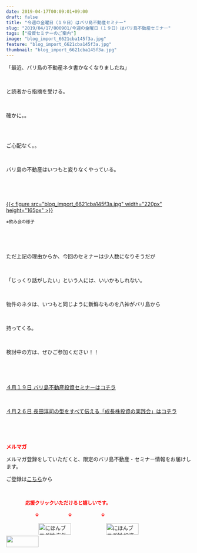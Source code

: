 ```yaml
---
date: 2019-04-17T00:09:01+09:00
draft: false
title: "今週の金曜日（１９日）はバリ島不動産セミナー"
slug: "2019/04/17/000901/今週の金曜日（１９日）はバリ島不動産セミナー"
tags: ["投資セミナーのご案内"]
image: "blog_import_6621cba145f3a.jpg"
feature: "blog_import_6621cba145f3a.jpg"
thumbnail: "blog_import_6621cba145f3a.jpg"
---
```

<p>「最近、バリ島の不動産ネタ書かなくなりましたね」</p><p> </p><p>と読者から指摘を受ける。</p><p> </p><p>確かに。。</p><p> </p><p><br/>ご心配なく。。</p><p> </p><p>バリ島の不動産はいつもと変りなくやっている。</p><p> </p><p> </p><p><a href="blog_import_6621cba145f3a.jpg">{{< figure src="blog_import_6621cba145f3a.jpg" width="220px" height="165px" >}}</a></p><p><span style="font-size: 0.83em;">※飲み会の様子</span></p><p> </p><p> </p><p>ただ上記の理由からか、今回のセミナーは少人数になりそうだが</p><p> </p><p>「じっくり話がしたい」という人には、いいかもしれない。</p><p> </p><p>物件のネタは、いつもと同じように新鮮なものを八神がバリ島から</p><p> </p><p>持ってくる。</p><p> </p><p>検討中の方は、ぜひご参加ください！！</p><p> </p><p> </p><p><a href="entry-12450684266.html" target="_blank">４月１９日 バリ島不動産投資セミナーはコチラ</a></p><p> </p><p><a href="entry-12450322392.html" target="_blank">４月２６日 長田淳司の型をすべて伝える「成長株投資の実践会」はコチラ</a></p><p> </p><p> </p><p><span style="font-weight: bold;"><span style="color: rgb(255, 0, 0);">メルマガ</span></span></p><p>メルマガ登録をしていただくと、限定のバリ島不動産・セミナー情報をお届けします。</p><p>ご登録は<a href="f9eeVI" target="_blank">こちら</a>から</p><p style="text-align: center;"> </p><p><font color="#ff0000" size="2"><strong>　　　　応援クリックいただけると嬉しいです。</strong></font></p><p><font color="#ff0000" size="2"><strong>　　　　　　↓　　　　　　↓　　　　　　↓</strong></font></p><p><a href="ranking.html?p_cid=01260127" id="&amp;blogmura_banner"><img alt="にほんブログ村 海外生活ブログ バリ島情報へ" border="0" height="31" src="data:image/svg+xml;charset=utf-8,%3Csvg%20xmlns%3D%22http%3A%2F%2Fwww.w3.org%2F2000%2Fsvg%22%20title%3D%22Placeholder%20for%20Images%22%20role%3D%22presentation%22%20viewBox%3D%220%200%2088%2031%22%20%2F%3E" width="88" data-src="//overseas.blogmura.com/bali/img/bali88_31.gif" style="aspect-ratio: auto 88 / 31;"/><noscript><img alt="にほんブログ村 海外生活ブログ バリ島情報へ" border="0" height="31" src="//overseas.blogmura.com/bali/img/bali88_31.gif" width="88"></noscript></a>  <a href="ranking.html?p_cid=01260127" id="&amp;blogmura_banner"><img alt="にほんブログ村 投資ブログ 不動産投資へ" border="0" height="31" src="data:image/svg+xml;charset=utf-8,%3Csvg%20xmlns%3D%22http%3A%2F%2Fwww.w3.org%2F2000%2Fsvg%22%20title%3D%22Placeholder%20for%20Images%22%20role%3D%22presentation%22%20viewBox%3D%220%200%2088%2031%22%20%2F%3E" width="88" data-src="//investment.blogmura.com/hudousantoushi/img/hudousantoushi88_31.gif" style="aspect-ratio: auto 88 / 31;"/><noscript><img alt="にほんブログ村 投資ブログ 不動産投資へ" border="0" height="31" src="//investment.blogmura.com/hudousantoushi/img/hudousantoushi88_31.gif" width="88"></noscript></a> <a href="link.php?1804582" title="人気ブログランキングへ"><img border="0" height="31" src="data:image/svg+xml;charset=utf-8,%3Csvg%20xmlns%3D%22http%3A%2F%2Fwww.w3.org%2F2000%2Fsvg%22%20title%3D%22Placeholder%20for%20Images%22%20role%3D%22presentation%22%20viewBox%3D%220%200%2088%2031%22%20%2F%3E" width="88" data-src="https://blog.with2.net/img/banner/banner_22.gif" style="aspect-ratio: auto 88 / 31;"/><noscript><img border="0" height="31" src="https://blog.with2.net/img/banner/banner_22.gif" width="88"></noscript></a></p><p> </p>

